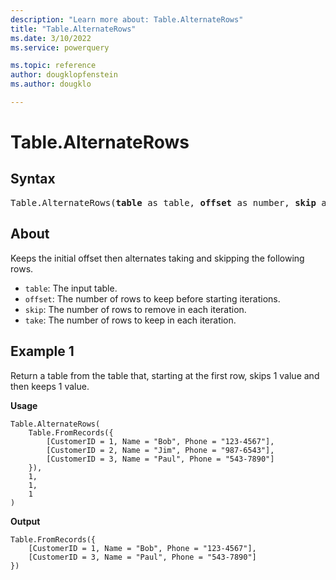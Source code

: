 ```yaml
---
description: "Learn more about: Table.AlternateRows"
title: "Table.AlternateRows"
ms.date: 3/10/2022
ms.service: powerquery

ms.topic: reference
author: dougklopfenstein
ms.author: dougklo

---
```

# Table.AlternateRows

## Syntax

<pre>
Table.AlternateRows(<b>table</b> as table, <b>offset</b> as number, <b>skip</b> as number, <b>take</b> as number) as table
</pre>
  
## About

Keeps the initial offset then alternates taking and skipping the following rows.

* `table`: The input table.
* `offset`: The number of rows to keep before starting iterations.
* `skip`: The number of rows to remove in each iteration.
* `take`: The number of rows to keep in each iteration.

## Example 1

Return a table from the table that, starting at the first row, skips 1 value and then keeps 1 value.

**Usage**

```powerquery-m
Table.AlternateRows(
    Table.FromRecords({
        [CustomerID = 1, Name = "Bob", Phone = "123-4567"],
        [CustomerID = 2, Name = "Jim", Phone = "987-6543"],
        [CustomerID = 3, Name = "Paul", Phone = "543-7890"]
    }),
    1,
    1,
    1
)
```

**Output**

```powerquery-m
Table.FromRecords({
    [CustomerID = 1, Name = "Bob", Phone = "123-4567"],
    [CustomerID = 3, Name = "Paul", Phone = "543-7890"]
})
```
